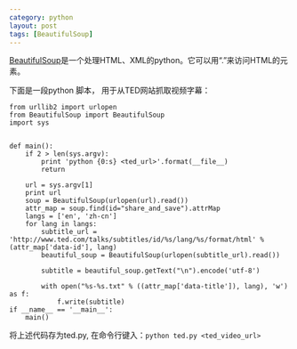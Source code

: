 ```yaml
---
category: python
layout: post
tags: [BeautifulSoup]
---
```


[BeautifulSoup][beautifulsoup]是一个处理HTML、XML的python。它可以用“.”来访问HTML的元素。

下面是一段python 脚本， 用于从TED网站抓取视频字幕：


    from urllib2 import urlopen
    from BeautifulSoup import BeautifulSoup
    import sys


    def main():
        if 2 > len(sys.argv):
            print 'python {0:s} <ted_url>'.format(__file__)
            return

        url = sys.argv[1]
        print url
        soup = BeautifulSoup(urlopen(url).read())
        attr_map = soup.find(id="share_and_save").attrMap
        langs = ['en', 'zh-cn']
        for lang in langs:
            subtitle_url = 'http://www.ted.com/talks/subtitles/id/%s/lang/%s/format/html' % (attr_map['data-id'], lang)
            beautiful_soup = BeautifulSoup(urlopen(subtitle_url).read())

            subtitle = beautiful_soup.getText("\n").encode('utf-8')

            with open("%s-%s.txt" % ((attr_map['data-title']), lang), 'w') as f:
                f.write(subtitle)
    if __name__ == '__main__':
        main()


将上述代码存为ted.py, 在命令行键入：`python ted.py <ted_video_url>`


[beautifulsoup]: http://www.crummy.com/software/BeautifulSoup/bs4/doc/